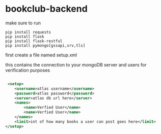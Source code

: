 # bookclub-backend


make sure to run

```
pip install requests
pip install flask
pip install flask-restful
pip install pymongo[gssapi,srv,tls]
```


first create a file named setup.xml

this contains the connection to your mongoDB server
and users for verification purposes

```xml

 <setup>
    <username>atlas username</username>
    <password>atlas password</password>
    <server>atlas db url here</server>
    <names>
        <name>Verfied User</name>
        <name>Verfied User</name>
    </names>
    <limit>int of how many books a user can post goes here</limit>
</setup>

```







